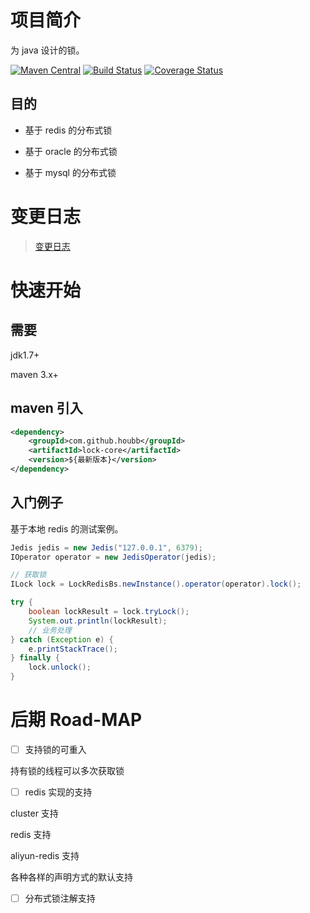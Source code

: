 # 项目简介

为 java 设计的锁。

[![Maven Central](https://maven-badges.herokuapp.com/maven-central/com.github.houbb/lock/badge.svg)](http://mvnrepository.com/artifact/com.github.houbb/lock)
[![Build Status](https://www.travis-ci.org/houbb/lock.svg?branch=master)](https://www.travis-ci.org/houbb/lock?branch=master)
[![Coverage Status](https://coveralls.io/repos/github/houbb/lock/badge.svg?branch=master)](https://coveralls.io/github/houbb/lock?branch=master)

## 目的

- 基于 redis 的分布式锁

- 基于 oracle 的分布式锁

- 基于 mysql 的分布式锁

# 变更日志

> [变更日志](doc/CHANGELOG.md)

# 快速开始 

## 需要 

jdk1.7+

maven 3.x+

## maven 引入 

```xml
<dependency>
    <groupId>com.github.houbb</groupId>
    <artifactId>lock-core</artifactId>
    <version>${最新版本}</version>
</dependency>
```

## 入门例子

基于本地 redis 的测试案例。

```java
Jedis jedis = new Jedis("127.0.0.1", 6379);
IOperator operator = new JedisOperator(jedis);

// 获取锁
ILock lock = LockRedisBs.newInstance().operator(operator).lock();

try {
    boolean lockResult = lock.tryLock();
    System.out.println(lockResult);
    // 业务处理
} catch (Exception e) {
    e.printStackTrace();
} finally {
    lock.unlock();
}
```

# 后期 Road-MAP

- [ ] 支持锁的可重入

持有锁的线程可以多次获取锁

- [ ] redis 实现的支持

cluster 支持

redis 支持

aliyun-redis 支持

各种各样的声明方式的默认支持

- [ ] 分布式锁注解支持


